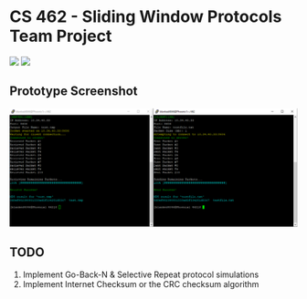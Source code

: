 # CS 462 - Sliding Window Protocols Team Project

<img src="https://img.shields.io/badge/platform-linux-success.svg"> <img src="https://img.shields.io/badge/version-0.5-green">

## Prototype Screenshot
![](demo.PNG)

## TODO
1. Implement Go-Back-N & Selective Repeat protocol simulations
2. Implement Internet Checksum or the CRC checksum algorithm
